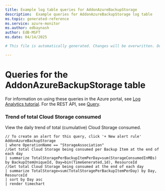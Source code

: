 ```yaml
---
title: Example log table queries for AddonAzureBackupStorage
description:  Example queries for AddonAzureBackupStorage log table
ms.topic: generated-reference
ms.service: azure-monitor
ms.author: edbaynash
author: EdB-MSFT
ms.date: 04/14/2025

# This file is automatically generated. Changes will be overwritten. Do not change this file directly. 

---
```


# Queries for the AddonAzureBackupStorage table

For information on using these queries in the Azure portal, see [Log Analytics tutorial](/azure/azure-monitor/logs/log-analytics-tutorial). For the REST API, see [Query](/azure/azure-monitor/logs/api/overview).


### Trend of total Cloud Storage consumed  


View the daily trend of total (cumulative) Cloud Storage consumed.  

```query
// To create an alert for this query, click '+ New alert rule'
AddonAzureBackupStorage
| where OperationName == "StorageAssociation"
//Get total Cloud Storage being consumed per Backup Item at the end of each day
| summarize TotalStoragePerBackupItemPerDay=sum(StorageConsumedInMBs) by BackupItemUniqueId, Day=bin(TimeGenerated,1d), ResourceId
//Get total Cloud Storage being consumed at the end of each day
| summarize TotalStorage=sum(TotalStoragePerBackupItemPerDay) by Day, ResourceId
| sort by Day asc
| render timechart
```

